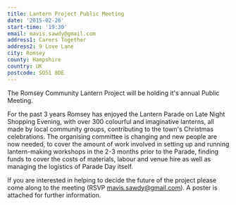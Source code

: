 ```yaml
---
title: Lantern Project Public Meeting
date: '2015-02-26'
start-time: '19:30'
email: mavis.sawdy@gmail.com
address1: Carers Together
address2: 9 Love Lane
city: Romsey
county: Hampshire
country: UK
postcode: SO51 8DE
---
```

The Romsey Community Lantern Project will be holding it's annual Public Meeting.

For the past 3 years Romsey has enjoyed the Lantern Parade on Late Night Shopping Evening, with over 300 colourful and imaginative lanterns, all made by local community groups, contributing to the town's Christmas celebrations. The organising committee is changing and new people are now needed, to cover the amount of work involved in setting up and running lantern-making workshops in the 2-3 months prior to the Parade, finding funds to cover the costs of materials, labour and venue hire as well as managing the logistics of Parade Day itself.

If you are interested in helping to decide the future of the project please come along to the meeting (RSVP [mavis.sawdy@gmail.com](mailto:mavis.sawdy@gmail.com)). A poster is attached for further information.
